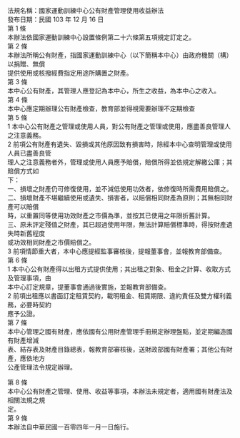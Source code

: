 法規名稱：國家運動訓練中心公有財產管理使用收益辦法  
發布日期：民國 103 年 12 月 16 日  
第 1 條  
本辦法依國家運動訓練中心設置條例第二十六條第五項規定訂定之。  
第 2 條  
本辦法所稱公有財產，指國家運動訓練中心（以下簡稱本中心）由政府機關（構）以捐贈、無償  
提供使用或核撥經費指定用途所購置之財產。  
第 3 條  
本中心公有財產，其管理人應登記為本中心，所生之收益，為本中心之收入。  
第 4 條  
本中心應定期辦理公有財產檢查，教育部並得視需要辦理不定期檢查  
第 5 條  
1 本中心公有財產之管理或使用人員，對公有財產之管理或使用，應盡善良管理人之注意義務。  
2 前項公有財產有遺失、毀損或其他原因致有損害時，除經本中心查明管理或使用人員已盡善良管  
理人之注意義務者外，管理或使用人員應予賠償，賠償所得並依規定解繳公庫；其賠償方式如  
下：  
一、損壞之財產仍可修復使用，並不減低使用功效者，依修復時所需費用賠償之。  
二、損壞財產不堪繼續使用或遺失、損害者，以賠償相同財產為原則；其無相同財產可以賠償  
時，以重置同等使用功效財產之市價為準，並按其已使用之年限折舊計算。  
三、原未評定殘值之財產，其已超過使用年限，無法計算賠償標準時，得按財產遺失時新舊程度  
或功效相同財產之市價賠償之。  
3 前項情節重大者，本中心應提經監事審核後，提報董事會，並報教育部備查。  
第 6 條  
1 本中心公有財產得以出租方式提供使用；其出租之對象、租金之計算、收取方式及管理事項，由  
本中心訂定規章，提董事會通過後實施，並報教育部備查。  
2 前項出租應以書面訂定租賃契約，載明租金、租賃期限、違約責任及雙方權利義務，必要時契約  
應予公證。  
第 7 條  
本中心管理之國有財產，應依國有公用財產管理手冊規定辦理盤點，並定期編造國有財產增減  
表、結存表及財產目錄總表，報教育部審核後，送財政部國有財產署；其他公有財產，應依地方  
公產管理法令規定辦理。  


第 8 條  
本中心公有財產之管理、使用、收益等事項，本辦法未規定者，適用國有財產法及相關法規之規  
定。  
第 9 條  
本辦法自中華民國一百零四年一月一日施行。  


